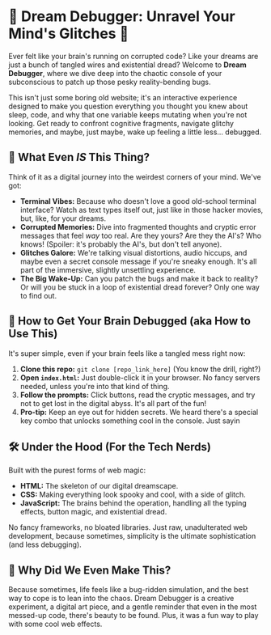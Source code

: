 # 🧠 Dream Debugger: Unravel Your Mind's Glitches 🧠

Ever felt like your brain's running on corrupted code? Like your dreams are just a bunch of tangled wires and existential dread? Welcome to **Dream Debugger**, where we dive deep into the chaotic console of your subconscious to patch up those pesky reality-bending bugs.

This isn't just some boring old website; it's an interactive experience designed to make you question everything you thought you knew about sleep, code, and why that one variable keeps mutating when you're not looking. Get ready to confront cognitive fragments, navigate glitchy memories, and maybe, just maybe, wake up feeling a little less... debugged.




## 👾 What Even *IS* This Thing?

Think of it as a digital journey into the weirdest corners of your mind. We've got:

*   **Terminal Vibes:** Because who doesn't love a good old-school terminal interface? Watch as text types itself out, just like in those hacker movies, but, like, for your dreams.
*   **Corrupted Memories:** Dive into fragmented thoughts and cryptic error messages that feel *way* too real. Are they yours? Are they the AI's? Who knows! (Spoiler: it's probably the AI's, but don't tell anyone).
*   **Glitches Galore:** We're talking visual distortions, audio hiccups, and maybe even a secret console message if you're sneaky enough. It's all part of the immersive, slightly unsettling experience.
*   **The Big Wake-Up:** Can you patch the bugs and make it back to reality? Or will you be stuck in a loop of existential dread forever? Only one way to find out.




## 🚀 How to Get Your Brain Debugged (aka How to Use This)

It's super simple, even if your brain feels like a tangled mess right now:

1.  **Clone this repo:** `git clone [repo_link_here]` (You know the drill, right?)
2.  **Open `index.html`:** Just double-click it in your browser. No fancy servers needed, unless you're into that kind of thing.
3.  **Follow the prompts:** Click buttons, read the cryptic messages, and try not to get lost in the digital abyss. It's all part of the fun!
4.  **Pro-tip:** Keep an eye out for hidden secrets. We heard there's a special key combo that unlocks something cool in the console. Just sayin




## 🛠️ Under the Hood (For the Tech Nerds)

Built with the purest forms of web magic:

*   **HTML:** The skeleton of our digital dreamscape.
*   **CSS:** Making everything look spooky and cool, with a side of glitch.
*   **JavaScript:** The brains behind the operation, handling all the typing effects, button magic, and existential dread.

No fancy frameworks, no bloated libraries. Just raw, unadulterated web development, because sometimes, simplicity is the ultimate sophistication (and less debugging).




## 🤔 Why Did We Even Make This?

Because sometimes, life feels like a bug-ridden simulation, and the best way to cope is to lean into the chaos. Dream Debugger is a creative experiment, a digital art piece, and a gentle reminder that even in the most messed-up code, there's beauty to be found. Plus, it was a fun way to play with some cool web effects.



